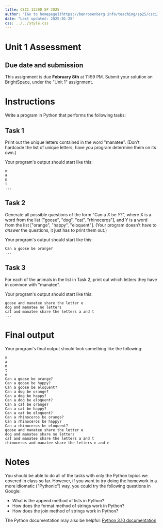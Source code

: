 ```yaml
---
title: CSCI 13300 SP 2025
author: "[Go to homepage](https://benrosenberg.info/teaching/sp25/csci13300.html)"
date: "Last updated: 2025-01-25"
css: ../../style.css
---
```


# Unit 1 Assessment

## Due date and submission

This assignment is due **February 8th** at 11:59 PM. Submit your solution on BrightSpace, under the "Unit 1" assignment.

# Instructions

Write a program in Python that performs the following tasks:

## Task 1

Print out the unique letters contained in the word "manatee". (Don't hardcode the list of unique letters, have you program determine them on its own.)

Your program's output should start like this:

```plaintext
m
a
n
t
...
```

## Task 2

Generate all possible questions of the form "Can a *X* be *Y*?", where X is a word from the list ["goose", "dog", "cat", "rhinoceros"], and Y is a word from the list ["orange", "happy", "eloquent"]. (Your program doesn't have to *answer* the questions, it just has to print them out.)

Your program's output should start like this:

```plaintext
Can a goose be orange?
...
```

## Task 3

For each of the animals in the list in Task 2, print out which letters they have in common with "manatee".

Your program's output should start like this:

```plaintext
goose and manatee share the letter e
dog and manatee no letters
cat and manatee share the letters a and t
...
```

# Final output

Your program's final output should look something like the following:

```plaintext
m
a
n
t
e
Can a goose be orange?
Can a goose be happy?
Can a goose be eloquent?
Can a dog be orange?
Can a dog be happy?
Can a dog be eloquent?
Can a cat be orange?
Can a cat be happy?
Can a cat be eloquent?
Can a rhinoceros be orange?
Can a rhinoceros be happy?
Can a rhinoceros be eloquent?
goose and manatee share the letter e
dog and manatee share no letters
cat and manatee share the letters a and t
rhinoceros and manatee share the letters n and e
```

# Notes

You should be able to do all of the tasks with only the Python topics we covered in class so far. However, if you want to try doing the homework in a more idiomatic ("Pythonic") way, you could try the following questions in Google:

- What is the append method of lists in Python?
- How does the format method of strings work in Python?
- How does the join method of strings work in Python?

The Python documentation may also be helpful: [Python 3.10 documentation](https://docs.python.org/3.10/)